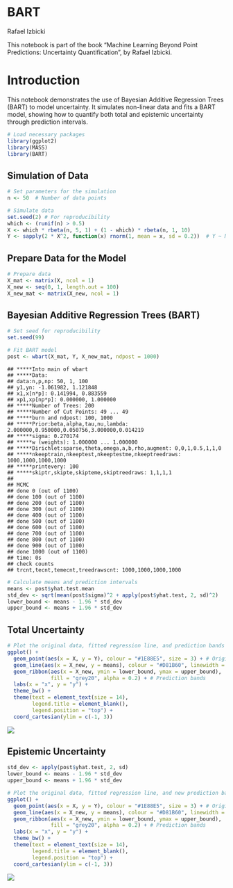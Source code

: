 BART
================
Rafael Izbicki

This notebook is part of the book “Machine Learning Beyond Point
Predictions: Uncertainty Quantification”, by Rafael Izbicki.

# Introduction

This notebook demonstrates the use of Bayesian Additive Regression Trees
(BART) to model uncertainty. It simulates non-linear data and fits a
BART model, showing how to quantify both total and epistemic uncertainty
through prediction intervals.

``` r
# Load necessary packages
library(ggplot2)
library(MASS)
library(BART)
```

## Simulation of Data

``` r
# Set parameters for the simulation
n <- 50  # Number of data points

# Simulate data
set.seed(2) # For reproducibility
which <- (runif(n) > 0.5)
X <- which * rbeta(n, 5, 1) + (1 - which) * rbeta(n, 1, 10)
Y <- sapply(2 * X^2, function(x) rnorm(1, mean = x, sd = 0.2))  # Y ~ N(x, 0.1)
```

## Prepare Data for the Model

``` r
# Prepare data 
X_mat <- matrix(X, ncol = 1)
X_new <- seq(0, 1, length.out = 100)
X_new_mat <- matrix(X_new, ncol = 1)
```

## Bayesian Additive Regression Trees (BART)

``` r
# Set seed for reproducibility
set.seed(99)

# Fit BART model
post <- wbart(X_mat, Y, X_new_mat, ndpost = 1000)
```

    ## *****Into main of wbart
    ## *****Data:
    ## data:n,p,np: 50, 1, 100
    ## y1,yn: -1.061982, 1.121848
    ## x1,x[n*p]: 0.141994, 0.883559
    ## xp1,xp[np*p]: 0.000000, 1.000000
    ## *****Number of Trees: 200
    ## *****Number of Cut Points: 49 ... 49
    ## *****burn and ndpost: 100, 1000
    ## *****Prior:beta,alpha,tau,nu,lambda: 2.000000,0.950000,0.050756,3.000000,0.014219
    ## *****sigma: 0.270174
    ## *****w (weights): 1.000000 ... 1.000000
    ## *****Dirichlet:sparse,theta,omega,a,b,rho,augment: 0,0,1,0.5,1,1,0
    ## *****nkeeptrain,nkeeptest,nkeeptestme,nkeeptreedraws: 1000,1000,1000,1000
    ## *****printevery: 100
    ## *****skiptr,skipte,skipteme,skiptreedraws: 1,1,1,1
    ## 
    ## MCMC
    ## done 0 (out of 1100)
    ## done 100 (out of 1100)
    ## done 200 (out of 1100)
    ## done 300 (out of 1100)
    ## done 400 (out of 1100)
    ## done 500 (out of 1100)
    ## done 600 (out of 1100)
    ## done 700 (out of 1100)
    ## done 800 (out of 1100)
    ## done 900 (out of 1100)
    ## done 1000 (out of 1100)
    ## time: 0s
    ## check counts
    ## trcnt,tecnt,temecnt,treedrawscnt: 1000,1000,1000,1000

``` r
# Calculate means and prediction intervals
means <- post$yhat.test.mean
std_dev <- sqrt(mean(post$sigma)^2 + apply(post$yhat.test, 2, sd)^2)
lower_bound <- means - 1.96 * std_dev
upper_bound <- means + 1.96 * std_dev
```

## Total Uncertainty

``` r
# Plot the original data, fitted regression line, and prediction bands
ggplot() +
  geom_point(aes(x = X, y = Y), colour = "#1E88E5", size = 3) + # Original data
  geom_line(aes(x = X_new, y = means), colour = "#D81B60", linewidth = 2) + # Fitted regression
  geom_ribbon(aes(x = X_new, ymin = lower_bound, ymax = upper_bound), 
              fill = "grey20", alpha = 0.2) + # Prediction bands
  labs(x = "x", y = "y") +
  theme_bw() + 
  theme(text = element_text(size = 14), 
        legend.title = element_blank(), 
        legend.position = "top") + 
  coord_cartesian(ylim = c(-1, 3))
```

![](BART_Notebook_files/figure-gfm/plot-1-1.png)<!-- -->

## Epistemic Uncertainty

``` r
std_dev <- apply(post$yhat.test, 2, sd)
lower_bound <- means - 1.96 * std_dev
upper_bound <- means + 1.96 * std_dev
```

``` r
# Plot the original data, fitted regression line, and new prediction bands
ggplot() +
  geom_point(aes(x = X, y = Y), colour = "#1E88E5", size = 3) + # Original data
  geom_line(aes(x = X_new, y = means), colour = "#D81B60", linewidth = 2) + # Fitted regression
  geom_ribbon(aes(x = X_new, ymin = lower_bound, ymax = upper_bound), 
              fill = "grey20", alpha = 0.2) + # Prediction bands
  labs(x = "x", y = "y") +
  theme_bw() + 
  theme(text = element_text(size = 14), 
        legend.title = element_blank(), 
        legend.position = "top") + 
  coord_cartesian(ylim = c(-1, 3))
```

![](BART_Notebook_files/figure-gfm/plot-2-1.png)<!-- -->
